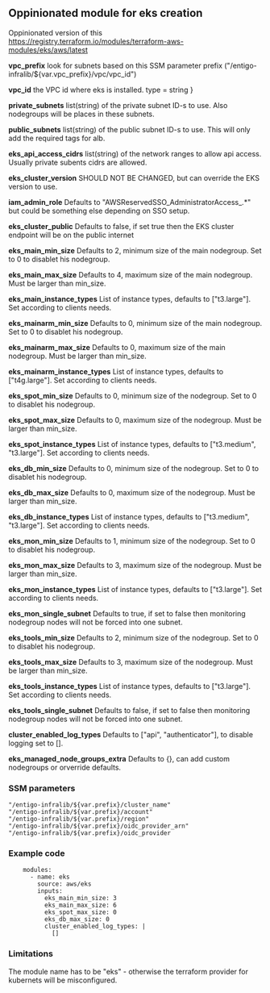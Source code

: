 ## Oppinionated module for eks creation ##


Oppinionated version of this https://registry.terraform.io/modules/terraform-aws-modules/eks/aws/latest

__vpc_prefix__ look for subnets based on this SSM parameter prefix ("/entigo-infralib/${var.vpc_prefix}/vpc/vpc_id")


__vpc_id__ the VPC id where eks is installed.
  type = string
}

__private_subnets__ list(string) of the private subnet ID-s to use. Also nodegroups will be places in these subnets.

__public_subnets__ list(string) of the public subnet ID-s to use. This will only add the required tags for alb.

__eks_api_access_cidrs__ list(string) of the network ranges to allow api access. Usually private subents cidrs are allowed.

__eks_cluster_version__ SHOULD NOT BE CHANGED, but can override the EKS version to use.

__iam_admin_role__ Defaults to "AWSReservedSSO_AdministratorAccess_.*" but could be something else depending on SSO setup.

__eks_cluster_public__ Defaults to false, if set true then the EKS cluster endpoint will be on the public internet

__eks_main_min_size__ Defaults to 2, minimum size of the main nodegroup. Set to 0 to disablet his nodegroup.

__eks_main_max_size__ Defaults to 4, maximum size of the main nodegroup. Must be larger than min_size.

__eks_main_instance_types__ List of instance types, defaults to  ["t3.large"]. Set according to clients needs.

__eks_mainarm_min_size__ Defaults to 0, minimum size of the main nodegroup. Set to 0 to disablet his nodegroup.

__eks_mainarm_max_size__ Defaults to 0, maximum size of the main nodegroup. Must be larger than min_size.

__eks_mainarm_instance_types__ List of instance types, defaults to  ["t4g.large"]. Set according to clients needs.

__eks_spot_min_size__ Defaults to 0, minimum size of the nodegroup. Set to 0 to disablet his nodegroup.

__eks_spot_max_size__ Defaults to 0, maximum size of the nodegroup. Must be larger than min_size.

__eks_spot_instance_types__ List of instance types, defaults to  ["t3.medium", "t3.large"]. Set according to clients needs.

__eks_db_min_size__ Defaults to 0, minimum size of the nodegroup. Set to 0 to disablet his nodegroup.

__eks_db_max_size__ Defaults to 0, maximum size of the nodegroup. Must be larger than min_size.

__eks_db_instance_types__ List of instance types, defaults to  ["t3.medium", "t3.large"]. Set according to clients needs.

__eks_mon_min_size__ Defaults to 1, minimum size of the nodegroup. Set to 0 to disablet his nodegroup.

__eks_mon_max_size__ Defaults to 3, maximum size of the nodegroup. Must be larger than min_size.

__eks_mon_instance_types__ List of instance types, defaults to  ["t3.large"]. Set according to clients needs.

__eks_mon_single_subnet__ Defaults to true, if set to false then monitoring nodegroup nodes will not be forced into one subnet.

__eks_tools_min_size__ Defaults to 2, minimum size of the nodegroup. Set to 0 to disablet his nodegroup.

__eks_tools_max_size__ Defaults to 3, maximum size of the nodegroup. Must be larger than min_size.

__eks_tools_instance_types__ List of instance types, defaults to  ["t3.large"]. Set according to clients needs.

__eks_tools_single_subnet__ Defaults to false, if set to false then monitoring nodegroup nodes will not be forced into one subnet.

__cluster_enabled_log_types__ Defaults to ["api", "authenticator"], to disable logging set to [].

__eks_managed_node_groups_extra__ Defaults to {}, can add custom nodegroups or orverride defaults.

### SSM parameters ###
```
"/entigo-infralib/${var.prefix}/cluster_name"
"/entigo-infralib/${var.prefix}/account"
"/entigo-infralib/${var.prefix}/region"
"/entigo-infralib/${var.prefix}/oidc_provider_arn"
"/entigo-infralib/${var.prefix}/oidc_provider

```


### Example code ###

```
    modules:
      - name: eks
        source: aws/eks
        inputs:
          eks_main_min_size: 3
          eks_main_max_size: 6
          eks_spot_max_size: 0
          eks_db_max_size: 0
          cluster_enabled_log_types: |
            []

```

### Limitations ###
The module name has to be "eks" - otherwise the terraform provider for kubernets will be misconfigured.
